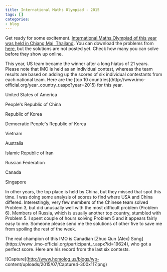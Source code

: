 ```yaml
---
title: International Maths Olympiad - 2015
tags: []
categories:
- blog
---
```

Get ready for some excitement. [International Maths Olympiad of this year was
held in Chiang Mai, Thailand](http://www.imo2015.org/). You can download the
problems from [here](http://www.imo2015.org/solution.php?lang=en), but the
solutions are not posted yet. Check how many you can solve before they show up
online.
<!--more-->

This year, US team became the winner after a long hiatus of 21 years. Please
note that IMO is held as an individual contest, whereas the team results are
based on adding up the scores of six individual contestants from each national
team. Here are the [top 10 countries](http://www.imo-
official.org/year_country_r.aspx?year=2015) for this year.

>

United States of America

People's Republic of China

Republic of Korea

Democratic People's Republic of Korea

Vietnam

Australia

Islamic Republic of Iran

Russian Federation

Canada

Singapore

In other years, the top place is held by China, but they missed that spot this
time. I was doing some analysis of scores to find where USA and China
differed. Interestingly, very few members of the Chinese team solved Problem
3, but did unusually well with the most difficult problem (Problem 6). Members
of Russia, which is usually another top country, stumbled with Problem 5. I
spent couple of hours solving Problem 5 and it appears fairly easy to me.
Someone please send me the solutions of other five to save me from spoiling
the rest of the week.

The real champion of this IMO is Canadian [Zhuo Qun (Alex) Song](https://www
.imo-official.org/participant_r.aspx?id=19624), who got a perfect score. Here
are his record from the last six contests.

![Capture](http://www.homolog.us/blogs/wp-
content/uploads/2015/07/Capture4-300x117.png)


